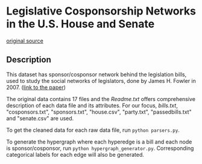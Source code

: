 # Legislative Cosponsorship Networks in the U.S. House and Senate

[original source](https://dataverse.harvard.edu/dataset.xhtml?persistentId=doi:10.7910/DVN/O22JMY)

## Description

This dataset has sponsor/cosponsor network behind the legislation bills, used to study the social networks of legislators, done by James H. Fowler in 2007. ([link to the paper](https://www.sciencedirect.com/science/article/pii/S0378873305000730?via%3Dihub))

The original data contains 17 files and the *Readme.txt* offers comprehensive description of each data file and its attributes. For our focus, *bills.txt*, "cosponsors.txt", "sponsors.txt", "house.csv", "party.txt", "passedbills.txt" and "senate.csv" are used.

To get the cleaned data for each raw data file, run `python parsers.py`. 

To generate the hypergraph where each hyperedge is a bill and each node is sponsor/cosponsor, run `python hypergraph_generator.py`. Corresponding categorical labels for each edge will also be generated.  
